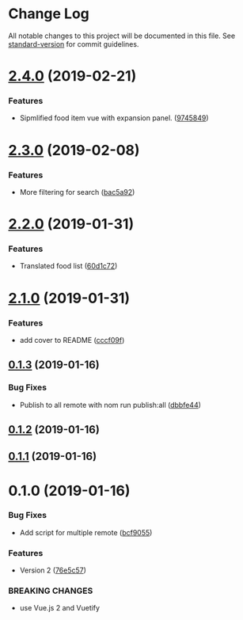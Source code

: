 # Change Log

All notable changes to this project will be documented in this file. See [standard-version](https://github.com/conventional-changelog/standard-version) for commit guidelines.

<a name="2.4.0"></a>
# [2.4.0](https://github.com/yar0d/chon/compare/v2.3.0...v2.4.0) (2019-02-21)


### Features

* Sipmlified food item vue with expansion panel. ([9745849](https://github.com/yar0d/chon/commit/9745849))



<a name="2.3.0"></a>
# [2.3.0](https://mandragore:3000/yar0d/chon/compare/v2.2.0...v2.3.0) (2019-02-08)


### Features

* More filtering for search ([bac5a92](https://mandragore:3000/yar0d/chon/commits/bac5a92))



<a name="2.2.0"></a>
# [2.2.0](https://mandragore:3000/yar0d/chon/compare/v2.1.0...v2.2.0) (2019-01-31)


### Features

* Translated food list ([60d1c72](https://mandragore:3000/yar0d/chon/commits/60d1c72))



<a name="2.1.0"></a>
# [2.1.0](https://mandragore:3000/yar0d/chon/compare/v0.1.3...v2.1.0) (2019-01-31)


### Features

* add cover to README ([cccf09f](https://mandragore:3000/yar0d/chon/commits/cccf09f))



<a name="0.1.3"></a>
## [0.1.3](https://mandragore:3000/yar0d/chon/compare/v0.1.2...v0.1.3) (2019-01-16)


### Bug Fixes

* Publish to all remote with nom run publish:all ([dbbfe44](https://mandragore:3000/yar0d/chon/commits/dbbfe44))



<a name="0.1.2"></a>
## [0.1.2](https://mandragore:3000/yar0d/chon/compare/v0.1.1...v0.1.2) (2019-01-16)



<a name="0.1.1"></a>
## [0.1.1](https://mandragore:3000/yar0d/chon/compare/v0.1.0...v0.1.1) (2019-01-16)



<a name="0.1.0"></a>
# 0.1.0 (2019-01-16)


### Bug Fixes

* Add script for multiple remote ([bcf9055](https://mandragore:3000/yar0d/chon/commits/bcf9055))


### Features

* Version 2 ([76e5c57](https://mandragore:3000/yar0d/chon/commits/76e5c57))


### BREAKING CHANGES

* use Vue.js 2 and Vuetify
